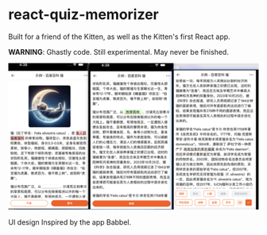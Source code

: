 # react-quiz-memorizer

Built for a friend of the Kitten, as well as the Kitten's first React app.


**WARNING**: Ghastly code. Still experimental. May never be finished.


![Screenshot](attachments/ios-snapshot-quiz-view.png)


UI design Inspired by the app Babbel.

